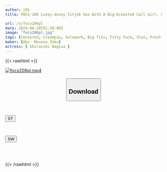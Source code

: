 ```yaml
---
author: j91
title: FOCS-206 Lovey-dovey Titjob Sex With A Big-breasted Call Girl. Creampie OK X Sensitive Nipples X Cute Smiling Beautiful Girl. VIP Treatment With French Kisses And Continuous Ejaculations Until Your Balls Are Empty! Nagisa Shiraishi

url: /v/focs206pl
date: 2024-06-28T01:20:00Z
image: "focs206pl.jpg"
tags: [Censored, Creampie, Solowork, Big Tits, Titty Fuck, Slut, Prostitutes	]
maker: [Abc- Mousou Zoku]
actress: [ Shiraishi Nagisa ]
---
```



{{< rawhtml >}}

<div class="video" data-videoid="XPD0kOdddYHDlWW">
    <a href="javascript:;">
        <img src="/v/focs206pl/focs206pl.jpg" width="WIDTH" height="HEIGHT" alt="focs206pl.mp4" loading="lazy">
    </a>
</div>

<script type="text/javascript" src="https://j91.asia/asset/on-demand-st.js"></script>

<br>
  <link rel="stylesheet" href="https://j91.asia/asset/bs5.css">
  
  <center>
  <button class="btn btn-primary" type="button" data-bs-toggle="collapse" data-bs-target=".multi-collapse" aria-expanded="false" aria-controls="multiCollapseExample1 multiCollapseExample2"><h2>Download</h2></button></center>
</p>
<div class="row">
  <div class="col">
    <div class="collapse multi-collapse" id="multiCollapseExample1">
      <div class="card card-body">
	      	      <br>
<div class="buttons">  
<p><a href="/v/focs206pl/st.html" target="_blank"><button class="btn-hover color-3"><i class="fa fa-download"></i> ST</button></a></p></div>
    </div>
  </div>
</div>
  <div class="col">
    <div class="collapse multi-collapse" id="multiCollapseExample2">
      <div class="card card-body">
	      <br>
<div class="buttons">
<p><a href="/v/focs206pl/sw.html" target="_blank"><button class="btn-hover color-2"><i class="fa fa-download"></i> SW</button></a></p></div>
<br><br>
      </div>
    </div>
  </div>
</div>

{{< /rawhtml >}}